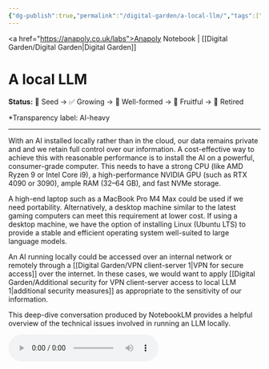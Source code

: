 ```yaml
---
{"dg-publish":true,"permalink":"/digital-garden/a-local-llm/","tags":["digital-garden"],"created":"2025-08-25T07:41:50.420+01:00","updated":"2025-08-25T08:30:57.471+01:00"}
---
```


<a href="https://anapoly.co.uk/labs">Anapoly Notebook</a> | [[Digital Garden/Digital Garden\|Digital Garden]]

# A local LLM

**Status:** 🔸 Seed → ✅ Growing → 🔸 Well-formed → 🔸 Fruitful → 🔸 Retired

*Transparency label: AI-heavy

---

With an AI installed locally rather than in the cloud, our data remains private and and we retain full control over our information. A cost-effective way to achieve this with reasonable performance is to install the AI on a powerful, consumer-grade computer. This needs to have a strong CPU (like AMD Ryzen 9 or Intel Core i9), a high-performance NVIDIA GPU (such as RTX 4090 or 3090), ample RAM (32–64 GB), and fast NVMe storage. 

A high-end laptop such as a MacBook Pro M4 Max could be used if we need portability. Alternatively, a desktop machine similar to the latest gaming computers can meet this requirement at lower cost. If using a desktop machine, we have the option of installing Linux (Ubuntu LTS) to provide a stable and efficient operating system well-suited to large language models. 

An AI running locally could be accessed over an internal network or remotely through a [[Digital Garden/VPN client-server 1\|VPN for secure access]] over the internet. In these cases, we would want to apply [[Digital Garden/Additional security for VPN client-server access to local LLM 1\|additional security measures]] as appropriate to the sensitivity of our information. 

This deep-dive conversation produced by NotebookLM provides a helpful overview of the technical issues involved in running an LLM locally.

<audio controls src="https://anapoly.co.uk/labs/media/Your_Desktop,_Your_AI_A_Guide_to_Running_LLMs_Locally.m4a"></audio>
